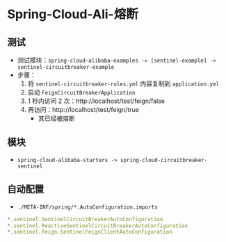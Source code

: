 # Spring-Cloud-Ali-熔断


## 测试
- 测试模块：`spring-cloud-alibaba-examples -> [sentinel-example] -> sentinel-circuitbreaker-example`
- 步骤：
  1. 将 `sentinel-circuitbreaker-rules.yml` 内容复制到 `application.yml`
  2. 启动 `FeignCircuitBreakerApplication`
  3. 1 秒内访问 2 次：http://localhost/test/feign/false
  4. 再访问：http://localhost/test/feign/true
     - 其已经被熔断


## 模块
- `spring-cloud-alibaba-starters -> spring-cloud-circuitbreaker-sentinel`


## 自动配置
- `./META-INF/spring/*.AutoConfiguration.imports`
```js
*.sentinel.SentinelCircuitBreakerAutoConfiguration
*.sentinel.ReactiveSentinelCircuitBreakerAutoConfiguration
*.sentinel.feign.SentinelFeignClientAutoConfiguration
```